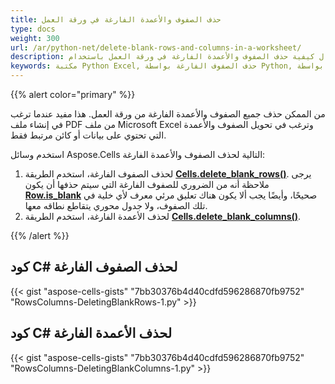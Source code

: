 ```yaml
---
title: حذف الصفوف والأعمدة الفارغة في ورقة العمل
type: docs
weight: 300
url: /ar/python-net/delete-blank-rows-and-columns-in-a-worksheet/
description: يصف هذا المقال كيفية حذف الصفوف والأعمدة الفارغة في ورقة العمل باستخدام Aspose.Cells لمكتبة Python via .NET.
keywords: مكتبة Python Excel, حذف الصفوف الفارغة بواسطة Python, إزالة الصفوف الفارغة بواسطة Python, حذف الأعمدة الفارغة بواسطة Python, إزالة الأعمدة الفارغة بواسطة Python, حذف أو إزالة الصفوف والأعمدة الفارغة بواسطة Python.
---
```


{{% alert color="primary" %}}

من الممكن حذف جميع الصفوف والأعمدة الفارغة من ورقة العمل. هذا مفيد عندما ترغب في إنشاء ملف PDF من ملف Microsoft Excel وترغب في تحويل الصفوف والأعمدة التي تحتوي على بيانات أو كائن مرتبط فقط.

استخدم وسائل Aspose.Cells التالية لحذف الصفوف والأعمدة الفارغة:

1. لحذف الصفوف الفارغة، استخدم الطريقة [**Cells.delete_blank_rows()**](https://reference.aspose.com/cells/python-net/aspose.cells/cells/delete_blank_rows). يرجى ملاحظة أنه من الضروري للصفوف الفارغة التي سيتم حذفها أن يكون [**Row.is_blank**](https://reference.aspose.com/cells/python-net/aspose.cells/row/is_blank/) صحيحًا، وأيضًا يجب ألا يكون هناك تعليق مرئي معرف لأي خلية في تلك الصفوف، ولا جدول محوري يتقاطع نطاقه معها.
1. لحذف الأعمدة الفارغة، استخدم الطريقة [**Cells.delete_blank_columns()**](https://reference.aspose.com/cells/python-net/aspose.cells/cells/delete_blank_columns).

{{% /alert %}}

## كود C# لحذف الصفوف الفارغة

{{< gist "aspose-cells-gists" "7bb30376b4d40cdfd596286870fb9752" "RowsColumns-DeletingBlankRows-1.py" >}}

## كود C# لحذف الأعمدة الفارغة

{{< gist "aspose-cells-gists" "7bb30376b4d40cdfd596286870fb9752" "RowsColumns-DeletingBlankColumns-1.py" >}}
